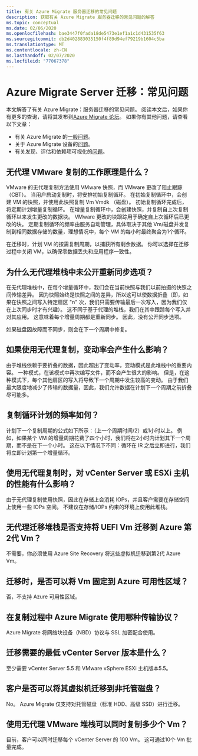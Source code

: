 ```yaml
---
title: 有关 Azure Migrate 服务器迁移的常见问题
description: 获取有关 Azure Migrate 服务器迁移的常见问题的解答
ms.topic: conceptual
ms.date: 02/06/2020
ms.openlocfilehash: bae3447f0fada18de5473e1ef1a1c1d431535f63
ms.sourcegitcommit: db2d402883035150f4f89d94ef79219b1604c5ba
ms.translationtype: MT
ms.contentlocale: zh-CN
ms.lasthandoff: 02/07/2020
ms.locfileid: "77067378"
---
```

# <a name="azure-migrate-server-migration-common-questions"></a>Azure Migrate Server 迁移：常见问题

本文解答了有关 Azure Migrate：服务器迁移的常见问题。 阅读本文后，如果你有更多的查询，请将其发布到[Azure Migrate 论坛](https://aka.ms/AzureMigrateForum)。 如果你有其他问题，请查看以下文章：

- 有关 Azure Migrate 的[一般问题](resources-faq.md)。
- 关于 Azure Migrate 设备的[问题](common-questions-appliance.md)。
- 有关发现、评估和依赖项可视化的[问题](common-questions-discovery-assessment.md)。


## <a name="how-does-agentless-vmware-replication-work"></a>无代理 VMware 复制的工作原理是什么？

VMware 的无代理复制方法使用 VMware 快照，而 VMware 更改了阻止跟踪（CBT）。 当用户启动复制时，将安排初始复制循环。 在初始复制循环中，会创建 VM 的快照，并使用此快照复制 Vm Vmdk （磁盘）。 初始复制循环完成后，将定期计划增量复制循环。 在增量复制循环中，会创建快照，并复制自上次复制循环以来发生更改的数据块。 VMware 更改的块跟踪用于确定自上次循环后已更改的块。
定期复制循环的频率由服务自动管理，具体取决于其他 Vm/磁盘并发复制到相同数据存储的数量，理想情况中，每个 VM 的每小时最终聚合为1个循环。

在迁移时，计划 VM 的按需复制周期，以捕获所有剩余数据。 你可以选择在迁移过程中关闭 VM，以确保零数据丢失和应用程序一致性。

## <a name="why-is-the-resynchronization-option-not-exposed-in-agentless-stack"></a>为什么无代理堆栈中未公开重新同步选项？

在无代理堆栈中，在每个增量循环中，我们会在当前快照与我们以前拍摄的快照之间传输差异。 因为快照始终是快照之间的差异，所以这可以使数据折叠（即，如果在快照之间写入特定扇区 "n" 次，我们只需要传输最后一次写入，因为我们仅在上次同步时才有兴趣）。 这不同于基于代理的堆栈，我们在其中跟踪每个写入并对其应用。 这意味着每个增量周期都是重新同步。 因此，没有公开同步选项。 

如果磁盘因故障而不同步，则会在下一个周期中修复。 

## <a name="what-is-the-impact-of-churn-rate-if-i-use-agentless-replication"></a>如果使用无代理复制，变动率会产生什么影响？

由于堆栈依赖于要折叠的数据，因此超出了变动率，变动模式是此堆栈中的重要内容。 一种模式，在该模式中再次编写文件，而不会产生很大的影响。 但是，在这种模式下，每个其他扇区的写入将导致下一个周期中发生较高的变动。 由于我们最大限度地减少了传输的数据量，因此，我们允许数据在计划下一个周期之前折叠尽可能多。  

## <a name="how-frequently-is-a-replication-cycle-scheduled"></a>复制循环计划的频率如何？

计划下一个复制周期的公式如下所示：（上一个周期时间/2）或1小时以上。 例如，如果某个 VM 的增量周期花费了四个小时，我们将在2小时内计划其下一个周期，而不是在下一个小时。 这在以下情况下不同：循环在 IR 之后立即进行，我们将立即计划第一个增量循环。

## <a name="what-is-the-impact-on-performance-of-vcenter-server-or-esxi-host-while-using-agentless-replication"></a>使用无代理复制时，对 vCenter Server 或 ESXi 主机的性能有什么影响？

由于无代理复制使用快照，因此在存储上会消耗 IOPs，并且客户需要在存储空间上使用一些 IOPs 空间。 不建议在存储/IOPs 约束的环境上使用此堆栈。

## <a name="does-agentless-migration-stack-support-migration-of-uefi-vms-to-azure-gen-2-vms"></a>无代理迁移堆栈是否支持将 UEFI Vm 迁移到 Azure 第2代 Vm？

不需要，你必须使用 Azure Site Recovery 将这些虚拟机迁移到第2代 Azure Vm。 

## <a name="can-i-pin-my-vms-to-azure-availability-zones-when-i-migrate"></a>迁移时，是否可以将 Vm 固定到 Azure 可用性区域？

否，不支持 Azure 可用性区域。

## <a name="which-transport-protocol-is-used-by-azure-migrate-during-replication"></a>在复制过程中 Azure Migrate 使用哪种传输协议？

Azure Migrate 将网络块设备（NBD）协议与 SSL 加密配合使用。

## <a name="what-is-the-minimum-vcenter-server-version-required-for-migration"></a>迁移需要的最低 vCenter Server 版本是什么？

至少需要 vCenter Server 5.5 和 VMware vSphere ESXi 主机版本5.5。

## <a name="can-customers-migrate-their-vms-to-unmanaged-disks"></a>客户是否可以将其虚拟机迁移到非托管磁盘？

No。 Azure Migrate 仅支持对托管磁盘（标准 HDD、高级 SSD）进行迁移。

## <a name="how-many-vms-can-replicate-simultaneously-using-agentless-vmware-stack"></a>使用无代理 VMware 堆栈可以同时复制多少个 Vm？

目前，客户可以同时迁移每个 vCenter Server 的 100 Vm。 这可通过10个 Vm 批量完成。




